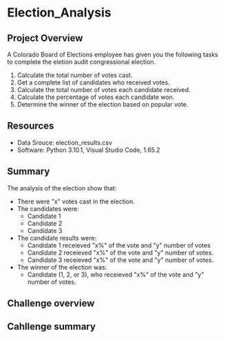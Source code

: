 # Election_Analysis

## Project Overview 
A Colorado Board of Elections employee has given you the following tasks to complete the eletion audit congressional election. 

1. Calculate the total number of votes cast. 
2. Get a complete list of candidates who received votes. 
3. Calculate the total number of votes each candidate received. 
4. Calculate the percentage of votes each candidate won. 
5. Determine the winner of the election based on popular vote. 

## Resources 
- Data Srouce: election_results.csv 
- Software: Python 3.10.1, Visual Studio Code, 1.65.2

## Summary 
The analysis of the election show that: 
- There were "x" votes cast in the election. 
- The candidates were: 
    - Candidate 1 
    - Candidate 2 
    - Candidate 3 
- The candidate results were: 
    - Candidate 1 receieved "x%" of the vote and "y" number of votes
    - Candidate 2 receieved "x%" of the vote and "y" number of votes.
    - Candidate 3 receieved "x%" of the vote and "y" number of votes.
- The winner of the election was: 
    - Candidate (1, 2, or 3), who receieved "x%" of the vote and "y" number of votes. 

## Challenge overview 

## Cahllenge summary 
